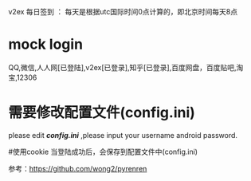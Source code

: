 v2ex 每日签到  ： 每天是根据utc国际时间0点计算的，即北京时间每天8点

# mock login
QQ,微信,人人网[已登陆],v2ex[已登录],知乎[已登录],百度网盘，百度贴吧,淘宝,12306

# 需要修改配置文件(config.ini)

please edit ***config.ini***  ,please input your username android password.

#使用cookie
当登陆成功后，会保存到配置文件中(config.ini)

参考：https://github.com/wong2/pyrenren
